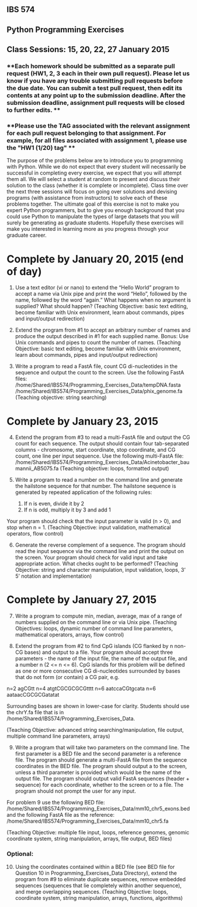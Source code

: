 ## **IBS 574**
## **Python Programming Exercises**
## Class Sessions: 15, 20, 22, 27 January 2015

### **Each homework should be submitted as a separate pull request (HW1, 2, 3 each in their own pull request). Please let us know if you have any trouble submitting pull requests before the due date. You can submit a test pull request, then edit its contents at any point up to the submission deadline. After the submission deadline, assignment pull requests will be closed to further edits. **

### **Please use the TAG associated with the relevant assignment for each pull request belonging to that assignment. For example, for all files associated with assignment 1, please use the "HW1 (1/20) tag" **

The purpose of the problems below are to introduce you to programming with Python. While we do not expect that every student will necessarily be successful in completing every exercise, we expect that you will attempt them all. We will select a student at random to present and discuss their solution to the class (whether it is complete or incomplete). Class time over the next three sessions will focus on going over solutions and devising programs (with assistance from instructors) to solve each of these problems together. The ultimate goal of this exercise is not to make you expert Python programmers, but to give you enough background that you could use Python to manipulate the types of large datasets that you will surely be generating as graduate students. Hopefully these exercises will make you interested in learning more as you progress through your graduate career.

# **Complete by January 20, 2015 (end of day)**
1. Use a text editor (vi or nano) to extend the “Hello World” program to accept a name via Unix pipe and print the word “Hello”, followed by the name, followed by the word “again.” What happens when no argument is supplied? What should happen?
(Teaching Objective: basic text editing, become familiar with Unix environment, learn about commands, pipes and input/output redirection)

2. Extend the program from #1 to accept an arbitrary number of names and produce the output described in #1 for each supplied name. Bonus: Use Unix commands and pipes to count the number of names.
(Teaching Objective: basic text editing, become familiar with Unix environment, learn about commands, pipes and input/output redirection)

3. Write a program to read a FastA file, count CG di-nucleotides in the sequence and output the count to the screen. Use the following FastA files:
	/home/Shared/IBS574/Programming_Exercises_Data/tempDNA.fasta
	/home/Shared/IBS574/Programming_Exercises_Data/phix_genome.fa
(Teaching objective: string searching)

# **Complete by  January 23, 2015**
4. Extend the program from #3 to read a multi-FastA file and output the CG count for each sequence. The output should contain four tab-separated columns - chromosome, start coordinate, stop coordinate, and CG count, one line per input sequence. Use the following multi-FastA file:
	/home/Shared/IBS574/Programming_Exercises_Data/Acinetobacter_baumannii_AB5075.fa
(Teaching objective: loops, formatted output)

5. Write a program to read a number on the command line and generate the hailstone sequence for that number. The hailstone sequence is generated by repeated application of the following rules:
	
	1. If n is even, divide it by 2
	2. If n is odd, multiply it by 3 and add 1

Your program should check that the input parameter is valid (n > 0), and stop when n = 1.
(Teaching Objective: input validation, mathematical operators, flow control)

6. Generate the reverse complement of a sequence. The program should read the input sequence via the command line and print the output on the screen. Your program should check for valid input and take appropriate action. What checks ought to be performed?
(Teaching Objective: string and character manipulation, input validation, loops, 3’ 5’ notation and implementation)

# **Complete by January 27, 2015**
7. Write a program to compute min, median, average, max of a range of numbers supplied on the command line or via Unix pipe.
(Teaching Objectives: loops, dynamic number of command line parameters, mathematical operators, arrays, flow control)

8. Extend the program from #2 to find CpG islands (CG flanked by n non-CG bases) and output to a file. Your program should accept three parameters - the name of the input file, the name of the output file, and a number n (2 <= n <= 6).  CpG islands for this problem will be defined as one or more consecutive CG di-nucleotides surrounded by bases that do not form (or contain) a CG pair, e.g.

n=2 agCGtt
n=4 atgtCGCGCGCGtttt
n=6 aatccaCGtgcata
n=6 aataacCGCGCGatatat

Surrounding bases are shown in lower-case for clarity.
Students should use the chrY.fa file that is in /home/Shared/IBS574/Programming_Exercises_Data.

(Teaching Objective: advanced string searching/manipulation, file output, multiple command line parameters, arrays)

9. Write a program that will take two parameters on the command line. The first parameter is a BED file and the second parameter is a reference file. The program should generate a multi-FastA file from the sequence coordinates in the BED file. The program should output a to the screen, unless a third parameter is provided which would be the name of the output file. The program should output valid FastA sequences (header + sequence) for each coordinate, whether to the screen or to a file. The program should not prompt the user for any input.

For problem 9 use the following BED file:
	/home/Shared/IBS574/Programming_Exercises_Data/mm10_chr5_exons.bed
and the following FastA file as the reference:
	/home/Shared/IBS574/Programming_Exercises_Data/mm10_chr5.fa

(Teaching Objective: multiple file input, loops, reference genomes, genomic coordinate system, string manipulation, arrays, file output, BED files)

### **Optional:**
10. Using the coordinates contained within a BED file (see BED file for Question 10 in Programming_Exercises_Data Directory), extend the program from #9 to eliminate duplicate sequences, remove embedded sequences (sequences that lie completely within another sequence), and merge overlapping sequences.
(Teaching Objective: loops, coordinate system, string manipulation, arrays, functions, algorithms)